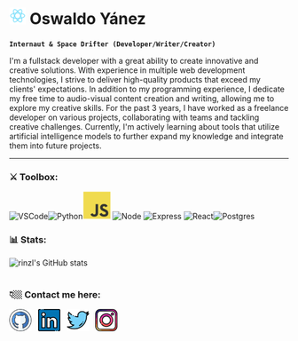 
# <img src="react.gif" alt= 'react' width="30px"> Oswaldo Yánez

**`Internaut & Space Drifter (Developer/Writer/Creator)`**

I'm a fullstack developer with a great ability to create innovative and creative solutions. With experience in multiple web development technologies, I strive to deliver high-quality products that exceed my clients' expectations. In addition to my programming experience, I dedicate my free time to audio-visual content creation and writing, allowing me to explore my creative skills. For the past 3 years, I have worked as a freelance developer on various projects, collaborating with teams and tackling creative challenges. Currently, I'm actively learning about tools that utilize artificial intelligence models to further expand my knowledge and integrate them into future projects.



  
---


### ⚔️ Toolbox:
<img src="https://cdn.jsdelivr.net/gh/devicons/devicon/icons/vscode/vscode-original.svg" alt="VSCode" width="50" height="50" /><img src="https://cdn.jsdelivr.net/gh/devicons/devicon/icons/python/python-original.svg" alt="Python" width="50" height="50"/><img  src="https://raw.githubusercontent.com/devicons/devicon/1119b9f84c0290e0f0b38982099a2bd027a48bf1/icons/javascript/javascript-original.svg" alt="JavaScript" width="50" height="50"/>  <img src="https://cdn.jsdelivr.net/gh/devicons/devicon/icons/nodejs/nodejs-original.svg" alt="Node" width="50" height="50" /> <img src="https://cdn.jsdelivr.net/gh/devicons/devicon/icons/express/express-original.svg" alt="Express" width="50" height="50"/> <img src="https://cdn.jsdelivr.net/gh/devicons/devicon/icons/react/react-original.svg" alt="React" width="50" height="50" /><img src="https://cdn.jsdelivr.net/gh/devicons/devicon/icons/postgresql/postgresql-original.svg" alt="Postgres" width="50" height="50" />

### 📊 Stats:
![rinzl's GitHub stats](https://github-readme-stats.vercel.app/api?username=rinzldev&show_icons=true&theme=tokyonight)
#


### 👇🏼  Contact me here:
<div title = 'social-media' align='left'>
   <a href="https://github.com/rinzldev" target="_blank">
   <img alt= 'github' height="40" src="github.png"></a>&nbsp;&nbsp;
   <a href="https://www.linkedin.com/in/oswaldo-rinzlrdev/" target="_blank">
   <img alt='linkedin' height="40" src="linkedin.png"></a>&nbsp;&nbsp;
   <a href="https://twitter.com/rinzldev" target="_blank"> 
   <img alt= 'twitter' height="40" src="twitter.png"></a>&nbsp;&nbsp;
   <a href="https://instagram.com/rinzldev?igshid=ZGUzMzM3NWJiOQ==" target="_blank">
   <img alt= 'instagram' height="40" src="instagram.png"></a>&nbsp;&nbsp;
</div>
